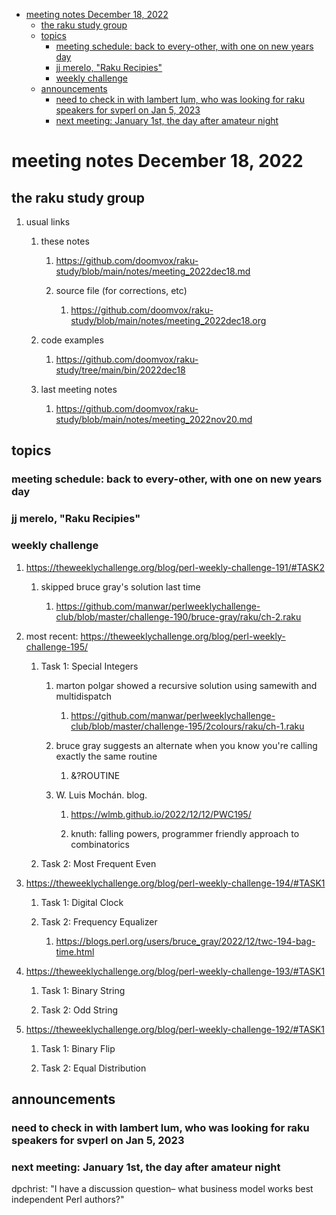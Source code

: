 - [meeting notes December 18, 2022](#org1b86974)
  - [the raku study group](#org29f82b5)
  - [topics](#orgefe52a5)
    - [meeting schedule: back to every-other, with one on new years day](#org8288ddf)
    - [jj merelo, "Raku Recipies"](#orgde00228)
    - [weekly challenge](#org2cc2b73)
  - [announcements](#orge340908)
    - [need to check in with lambert lum, who was looking for raku speakers for svperl on Jan 5, 2023](#org3411b08)
    - [next meeting: January 1st, the day after amateur night](#org43f3b7a)


<a id="org1b86974"></a>

# meeting notes December 18, 2022


<a id="org29f82b5"></a>

## the raku study group

1.  usual links

    1.  these notes
    
        1.  <https://github.com/doomvox/raku-study/blob/main/notes/meeting_2022dec18.md>
        
        2.  source file (for corrections, etc)
        
            1.  <https://github.com/doomvox/raku-study/blob/main/notes/meeting_2022dec18.org>
    
    2.  code examples
    
        1.  <https://github.com/doomvox/raku-study/tree/main/bin/2022dec18>
    
    3.  last meeting notes
    
        1.  <https://github.com/doomvox/raku-study/blob/main/notes/meeting_2022nov20.md>


<a id="orgefe52a5"></a>

## topics


<a id="org8288ddf"></a>

### meeting schedule: back to every-other, with one on new years day


<a id="orgde00228"></a>

### jj merelo, "Raku Recipies"


<a id="org2cc2b73"></a>

### weekly challenge

1.  <https://theweeklychallenge.org/blog/perl-weekly-challenge-191/#TASK2>

    1.  skipped bruce gray's solution last time
    
        1.  <https://github.com/manwar/perlweeklychallenge-club/blob/master/challenge-190/bruce-gray/raku/ch-2.raku>

2.  most recent: <https://theweeklychallenge.org/blog/perl-weekly-challenge-195/>

    1.  Task 1: Special Integers
    
        1.  marton polgar showed a recursive solution using samewith and multidispatch
        
            1.  <https://github.com/manwar/perlweeklychallenge-club/blob/master/challenge-195/2colours/raku/ch-1.raku>
        
        2.  bruce gray suggests an alternate when you know you're calling exactly the same routine
        
            1.  &?ROUTINE
        
        3.  W. Luis Mochán. blog.
        
            1.  <https://wlmb.github.io/2022/12/12/PWC195/>
            
            2.  knuth: falling powers, programmer friendly approach to combinatorics
    
    2.  Task 2: Most Frequent Even

3.  <https://theweeklychallenge.org/blog/perl-weekly-challenge-194/#TASK1>

    1.  Task 1: Digital Clock
    
    2.  Task 2: Frequency Equalizer
    
        1.  <https://blogs.perl.org/users/bruce_gray/2022/12/twc-194-bag-time.html>

4.  <https://theweeklychallenge.org/blog/perl-weekly-challenge-193/#TASK1>

    1.  Task 1: Binary String
    
    2.  Task 2: Odd String

5.  <https://theweeklychallenge.org/blog/perl-weekly-challenge-192/#TASK1>

    1.  Task 1: Binary Flip
    
    2.  Task 2: Equal Distribution


<a id="orge340908"></a>

## announcements


<a id="org3411b08"></a>

### need to check in with lambert lum, who was looking for raku speakers for svperl on Jan 5, 2023


<a id="org43f3b7a"></a>

### next meeting: January 1st, the day after amateur night

dpchrist: "I have a discussion question&#x2013; what business model works best independent Perl authors?"
